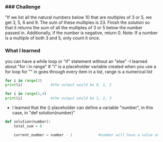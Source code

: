 ### ### Challenge 
"If we list all the natural numbers below 10 that are multiples of 3 or 5, we get 3, 5, 6 and 9. The sum of these multiples is 23.
Finish the solution so that it returns the sum of all the multiples of 3 or 5 below the number passed in.
Additionally, if the number is negative, return 0.
Note: If a number is a multiple of both 3 and 5, only count it once.


### What I learned ###
you can have a while loop or "if" statement without an "else"
 -I learned about "for i in range"        # "i" is a placeholder variable created when you use a for loop
  for "" in    goes through every item in a list, range is a numerical list 
```Python
for i in range(3)
print(i)             #the output would be 0, 1, 2

for i in range(1,4)
print(i)             #the output would be 1, 2, 3
```

- I learned that the () placeholder can define a variable "number", in this case, in "def solution(number)"
```Python
def solution(number):
    total_sum = 0

    current_number = number - 1            #number will have a value once the function is called
```


